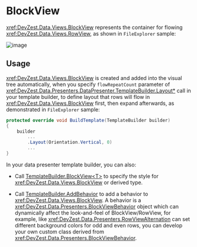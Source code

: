 # BlockView

<xref:DevZest.Data.Views.BlockView> represents the container for flowing <xref:DevZest.Data.Views.RowView>, as shown in `FileExplorer` sample:

![image](/images/BlockView.jpg)

## Usage

<xref:DevZest.Data.Views.BlockView> is created and added into the visual tree automatically, when you specify `flowRepeatCount` parameter of <xref:DevZest.Data.Presenters.DataPresenter.TemplateBuilder.Layout*> call in your template builder, to define layout that rows will flow in <xref:DevZest.Data.Views.BlockView> first, then expand afterwards, as demonstrated in `FileExplorer` sample:

```csharp
protected override void BuildTemplate(TemplateBuilder builder)
{
    builder
        ...
        .Layout(Orientation.Vertical, 0)
        ...
}
```

In your data presenter template builder, you can also:

* Call [TemplateBuilder.BlockView\<T\>](xref:DevZest.Data.Presenters.DataPresenter.TemplateBuilder.BlockView*) to specify the style for <xref:DevZest.Data.Views.BlockView> or derived type.

* Call [TemplateBuilder.AddBehavior](xref:DevZest.Data.Presenters.DataPresenter.TemplateBuilder.AddBehavior*) to add a behavior to <xref:DevZest.Data.Views.BlockView>. A behavior is a <xref:DevZest.Data.Presenters.BlockViewBehavior> object which can dynamically affect the look-and-feel of BlockView/RowView, for example, like <xref:DevZest.Data.Presenters.RowViewAlternation> can set different background colors for odd and even rows, you can develop your own custom class derived from <xref:DevZest.Data.Presenters.BlockViewBehavior>.
